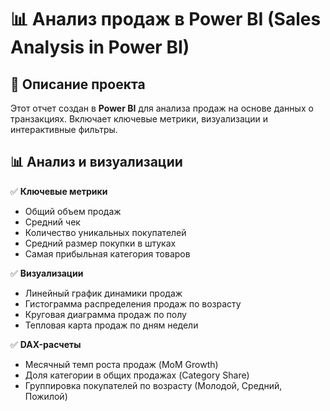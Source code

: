 # 📊 **Анализ продаж в Power BI (Sales Analysis in Power BI)**  

## 📌 Описание проекта  
Этот отчет создан в **Power BI** для анализа продаж на основе данных о транзакциях. Включает ключевые метрики, визуализации и интерактивные фильтры.  

## 📊 **Анализ и визуализации**  
✅ **Ключевые метрики**  
- Общий объем продаж  
- Средний чек  
- Количество уникальных покупателей  
- Средний размер покупки в штуках  
- Самая прибыльная категория товаров  

✅ **Визуализации**  
- Линейный график динамики продаж  
- Гистограмма распределения продаж по возрасту  
- Круговая диаграмма продаж по полу  
- Тепловая карта продаж по дням недели  

✅ **DAX-расчеты**  
- Месячный темп роста продаж (MoM Growth)  
- Доля категории в общих продажах (Category Share)  
- Группировка покупателей по возрасту (Молодой, Средний, Пожилой)  

 

